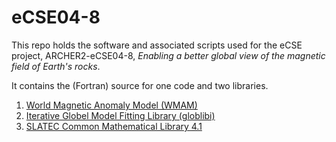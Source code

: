 # eCSE04-8

This repo holds the software and associated scripts used for the eCSE project,
ARCHER2-eCSE04-8, *Enabling a better global view of the magnetic field of Earth's rocks*.

It contains the (Fortran) source for one code and two libraries.

1. [World Magnetic Anomaly Model (WMAM)](./apps/WMAM/README.md)
2. [Iterative Globel Model Fitting Library (globlibi)](./libs/globlibi/README.md)
3. [SLATEC Common Mathematical Library 4.1](./libs/slatec/README.md) 
